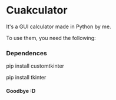 # Cuakculator

It's a GUI calculator made in Python by me.

To use them, you need the following:

### Dependences


pip install customtkinter

pip install tkinter

#### Goodbye :D
